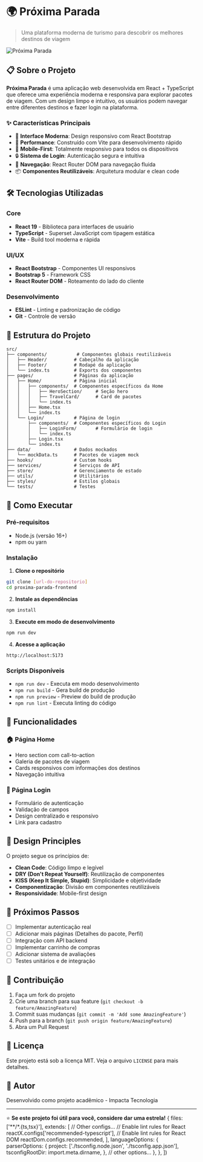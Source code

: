 # 🌍 Próxima Parada

> Uma plataforma moderna de turismo para descobrir os melhores destinos de viagem

![Próxima Parada](docs/screenshot-login.png)

## 📋 Sobre o Projeto

**Próxima Parada** é uma aplicação web desenvolvida em React + TypeScript que oferece uma experiência moderna e responsiva para explorar pacotes de viagem. Com um design limpo e intuitivo, os usuários podem navegar entre diferentes destinos e fazer login na plataforma.

### ✨ Características Principais

- 🎨 **Interface Moderna**: Design responsivo com React Bootstrap
- 🚀 **Performance**: Construído com Vite para desenvolvimento rápido
- 📱 **Mobile-First**: Totalmente responsivo para todos os dispositivos
- 🔒 **Sistema de Login**: Autenticação segura e intuitiva
- 🧭 **Navegação**: React Router DOM para navegação fluida
- 📦 **Componentes Reutilizáveis**: Arquitetura modular e clean code

## 🛠️ Tecnologias Utilizadas

### Core
- **React 19** - Biblioteca para interfaces de usuário
- **TypeScript** - Superset JavaScript com tipagem estática
- **Vite** - Build tool moderna e rápida

### UI/UX
- **React Bootstrap** - Componentes UI responsivos
- **Bootstrap 5** - Framework CSS
- **React Router DOM** - Roteamento do lado do cliente

### Desenvolvimento
- **ESLint** - Linting e padronização de código
- **Git** - Controle de versão

## 📁 Estrutura do Projeto

```
src/
├── components/           # Componentes globais reutilizáveis
│   ├── Header/          # Cabeçalho da aplicação
│   ├── Footer/          # Rodapé da aplicação
│   └── index.ts         # Exports dos componentes
├── pages/               # Páginas da aplicação
│   ├── Home/            # Página inicial
│   │   ├── components/  # Componentes específicos da Home
│   │   │   ├── HeroSection/     # Seção hero
│   │   │   ├── TravelCard/      # Card de pacotes
│   │   │   └── index.ts
│   │   ├── Home.tsx
│   │   └── index.ts
│   └── Login/           # Página de login
│       ├── components/  # Componentes específicos do Login
│       │   ├── LoginForm/       # Formulário de login
│       │   └── index.ts
│       ├── Login.tsx
│       └── index.ts
├── data/                # Dados mockados
│   └── mockData.ts      # Pacotes de viagem mock
├── hooks/               # Custom hooks
├── services/            # Serviços de API
├── store/               # Gerenciamento de estado
├── utils/               # Utilitários
├── styles/              # Estilos globais
└── tests/               # Testes
```

## 🚀 Como Executar

### Pré-requisitos
- Node.js (versão 16+)
- npm ou yarn

### Instalação

1. **Clone o repositório**
```bash
git clone [url-do-repositorio]
cd proxima-parada-frontend
```

2. **Instale as dependências**
```bash
npm install
```

3. **Execute em modo de desenvolvimento**
```bash
npm run dev
```

4. **Acesse a aplicação**
```
http://localhost:5173
```

### Scripts Disponíveis

- `npm run dev` - Executa em modo desenvolvimento
- `npm run build` - Gera build de produção
- `npm run preview` - Preview do build de produção
- `npm run lint` - Executa linting do código

## 📱 Funcionalidades

### 🏠 Página Home
- Hero section com call-to-action
- Galeria de pacotes de viagem
- Cards responsivos com informações dos destinos
- Navegação intuitiva

### 🔐 Página Login
- Formulário de autenticação
- Validação de campos
- Design centralizado e responsivo
- Link para cadastro

## 🎨 Design Principles

O projeto segue os princípios de:

- **Clean Code**: Código limpo e legível
- **DRY (Don't Repeat Yourself)**: Reutilização de componentes
- **KISS (Keep It Simple, Stupid)**: Simplicidade e objetividade
- **Componentização**: Divisão em componentes reutilizáveis
- **Responsividade**: Mobile-first design

## 🔄 Próximos Passos

- [ ] Implementar autenticação real
- [ ] Adicionar mais páginas (Detalhes do pacote, Perfil)
- [ ] Integração com API backend
- [ ] Implementar carrinho de compras
- [ ] Adicionar sistema de avaliações
- [ ] Testes unitários e de integração

## 🤝 Contribuição

1. Faça um fork do projeto
2. Crie uma branch para sua feature (`git checkout -b feature/AmazingFeature`)
3. Commit suas mudanças (`git commit -m 'Add some AmazingFeature'`)
4. Push para a branch (`git push origin feature/AmazingFeature`)
5. Abra um Pull Request

## 📝 Licença

Este projeto está sob a licença MIT. Veja o arquivo `LICENSE` para mais detalhes.

## 👥 Autor

Desenvolvido como projeto acadêmico - Impacta Tecnologia

---

⭐ **Se este projeto foi útil para você, considere dar uma estrela!**
  {
    files: ['**/*.{ts,tsx}'],
    extends: [
      // Other configs...
      // Enable lint rules for React
      reactX.configs['recommended-typescript'],
      // Enable lint rules for React DOM
      reactDom.configs.recommended,
    ],
    languageOptions: {
      parserOptions: {
        project: ['./tsconfig.node.json', './tsconfig.app.json'],
        tsconfigRootDir: import.meta.dirname,
      },
      // other options...
    },
  },
])
```

